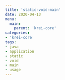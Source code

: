 ```yaml
---
title: 'static-void-main'
date: 2020-04-13
menu:
  main:
    parent: 'krei-core'
categories:
- 'krei-core'
tags:
- java
- application
- static
- void
- main
- usage
---
```

